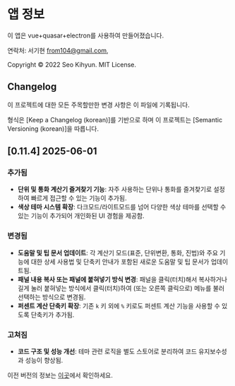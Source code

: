 # 앱 정보

이 앱은 vue+quasar+electron를 사용하여 만들어졌습니다.

연락처: 서기현 <from104@gmail.com>,

Copyright © 2022 Seo Kihyun. MIT License.

## Changelog

이 프로젝트에 대한 모든 주목할만한 변경 사항은 이 파일에 기록됩니다.

형식은 [Keep a Changelog (korean)]를 기반으로 하며 이 프로젝트는 [Semantic Versioning (korean)]을 따릅니다.

## [0.11.4] 2025-06-01

### 추가됨

- **단위 및 통화 계산기 즐겨찾기 기능**: 자주 사용하는 단위나 통화를 즐겨찾기로 설정하여 빠르게 접근할 수 있는 기능이 추가됨.
- **색상 테마 시스템 확장**: 다크모드/라이트모드를 넘어 다양한 색상 테마를 선택할 수 있는 기능이 추가되어 개인화된 UI 경험을 제공함.

### 변경됨

- **도움말 및 팁 문서 업데이트**: 각 계산기 모드(표준, 단위변환, 통화, 진법)와 주요 기능에 대한 상세 사용법 및 단축키 안내가 포함된 새로운 도움말 및 팁 문서가 업데이트됨.
- **패널 내용 복사 또는 패널에 붙혀넣기 방식 변경**: 패널을 클릭(터치)해서 복사하거나 길게 눌러 붙혀넣는 방식에서 클릭(터치)하여 (또는 오른쪽 클릭으로) 메뉴를 불러 선택하는 방식으로 변경됨.
- **퍼센트 계산 단축키 확장**: 기존 `k` 키 외에 `%` 키로도 퍼센트 계산 기능을 사용할 수 있도록 단축키가 추가됨.

### 고쳐짐

- **코드 구조 및 성능 개선**: 테마 관련 로직을 별도 스토어로 분리하여 코드 유지보수성과 성능이 향상됨.

이전 버전의 정보는 [이곳](https://github.com/from104/qcalc/blob/main/CHANGELOG-ko.md)에서 확인하세요.
